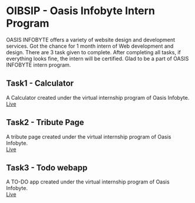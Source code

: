 # OIBSIP - Oasis Infobyte Intern Program
OASIS INFOBYTE offers a variety of website design and development services. Got the chance for 1 month intern of Web development and design.
There are 3 task given to complete. After completing all tasks, if everything looks fine, the intern will be certified. Glad to be a part of OASIS INFOBYTE intern program.


## Task1 - Calculator
A Calculator created under the virtual internship program of Oasis Infobyte. <br>
[Live](https://devvsakib.github.io/oasis-infobyte/Task1)

## Task2 - Tribute Page
A tribute page created under the virtual internship program of Oasis Infobyte. <br>
[Live](https://devvsakib.github.io/oasis-infobyte/Task2)

## Task3 - Todo webapp
A TO-DO app created under the virtual internship program of Oasis Infobyte. <br>
[Live](https://devvsakib.github.io/oasis-infobyte/Task3)
